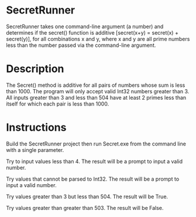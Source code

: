 # SecretRunner
SecretRunner takes one command-line argument (a number) and determines if the secret() function is additive [secret(x+y) = secret(x) + secret(y)], for all combinations x and y, where x and y are all prime numbers less than the number passed via the command-line argument.

# Description
The Secret() method is additive for all pairs of numbers whose sum is less than 1000. The program will only accept valid Int32 numbers greater than 3. All inputs greater than 3 and less than 504 have at least 2 primes less than itself for which each pair is less than 1000. 

# Instructions
Build the SecretRunner project then run Secret.exe from the command line with a single parameter. 

Try to input values less than 4. The result will be a prompt to input a valid number.

Try values that cannot be parsed to Int32. The result will be a prompt to input a valid number.

Try values greater than 3 but less than 504. The result will be True.

Try values greater than greater than 503. The result will be False.

